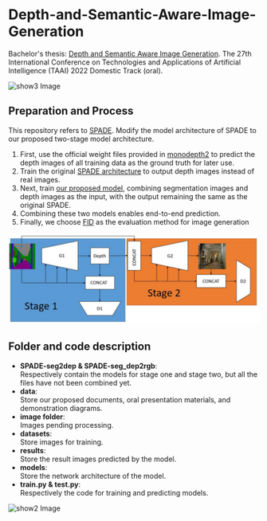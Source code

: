 # Depth-and-Semantic-Aware-Image-Generation
Bachelor's thesis: [Depth and Semantic Aware Image Generation](https://taai2022.github.io/dprogram.html). The 27th International Conference on Technologies and Applications of Artificial Intelligence (TAAI) 2022 Domestic Track (oral).

![show3 Image](data/show3.png)

## Preparation and Process

This repository refers to [SPADE](https://github.com/NVlabs/SPADE).
Modify the model architecture of SPADE to our proposed two-stage model architecture.
1. First, use the official weight files provided in [monodepth2](https://github.com/nianticlabs/monodepth2) to predict the depth images of all training data as the ground truth for later use.
2. Train the original [SPADE architecture](https://github.com/NVlabs/SPADE) to output depth images instead of real images.
3. Next, train [our proposed model](https://taai2022.github.io/dprogram.html), combining segmentation images and depth images as the input, with the output remaining the same as the original SPADE.
4. Combining these two models enables end-to-end prediction.
5. Finally, we choose [FID](https://github.com/mseitzer/pytorch-fid) as the evaluation method for image generation

![show1 Image](data/show1.png)

## Folder and code description

- **SPADE-seg2dep & SPADE-seg_dep2rgb**:  
  Respectively contain the models for stage one and stage two, but all the files have not been combined yet.
- **data**:  
  Store our proposed documents, oral presentation materials, and demonstration diagrams.
- **image folder**:  
  Images pending processing.
- **datasets**:  
  Store images for training.  
- **results**:  
  Store the result images predicted by the model.
- **models**:  
  Store the network architecture of the model.
- **train.py & test.py**:  
  Respectively the code for training and predicting models.  
  
![show2 Image](data/show2.png)